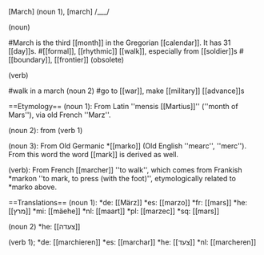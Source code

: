 [March] (noun 1), [march] /___/

(noun)

#March is the third [[month]] in the Gregorian [[calendar]]. It has 31 [[day]]s.
#[[formal]], [[rhythmic]] [[walk]], especially from [[soldier]]s
#[[boundary]], [[frontier]] (obsolete)

(verb)

#walk in a march (noun 2)
#go to [[war]], make [[military]] [[advance]]s

==Etymology==
(noun 1): From Latin ''mensis [[Martius]]'' (''month of Mars''), via old French ''Marz''.

(noun 2): from (verb 1)

(noun 3): From Old Germanic *[[marko]] (Old English ''mearc'', ''merc''). From this word the word [[mark]] is derived as well.

(verb): From French [[marcher]] ''to walk'', which comes from Frankish *markon ''to mark, to press (with the foot)'', etymologically related to *marko above.

==Translations==
(noun 1):
*de: [[M&auml;rz]]
*es: [[marzo]]
*fr: [[mars]]
*he: [[מרץ]]
*mi: [[mäehe]]
*nl: [[maart]]
*pl: [[marzec]]
*sq: [[mars]]

(noun 2)
*he: [[צעדה]]

(verb 1);
*de: [[marchieren]]
*es: [[marchar]]
*he: [[צעד]]
*nl: [[marcheren]]